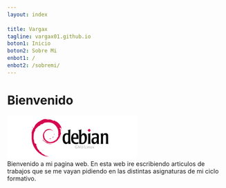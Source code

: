 ```yaml
---
layout: index

title: Vargax	
tagline: vargax01.github.io
boton1: Inicio
boton2: Sobre Mi
enbot1: /
enbot2: /sobremi/
---
```


# Bienvenido
![debian](./img/debian_logo.png)
<br>
Bienvenido a mi pagina web. En esta web ire escribiendo articulos de trabajos que se 
me vayan pidiendo en las distintas  asignaturas  de mi ciclo formativo.

